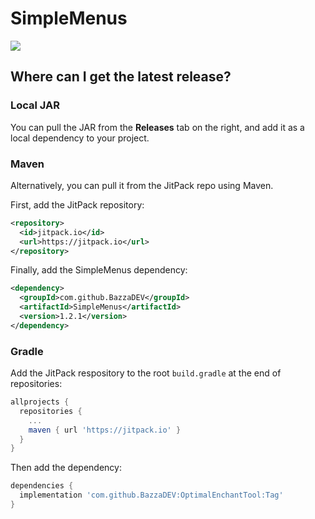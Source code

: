 # SimpleMenus
[![](https://jitpack.io/v/BazzaDEV/OptimalEnchantTool.svg)](https://jitpack.io/#BazzaDEV/OptimalEnchantTool)  

## Where can I get the latest release?

### Local JAR
You can pull the JAR from the **Releases** tab on the right, and add it as a local dependency to your project.

### Maven
Alternatively, you can pull it from the JitPack repo using Maven.

First, add the JitPack repository:
```xml
<repository>
  <id>jitpack.io</id>
  <url>https://jitpack.io</url>
</repository>
```
Finally, add the SimpleMenus dependency:
```xml
<dependency>
  <groupId>com.github.BazzaDEV</groupId>
  <artifactId>SimpleMenus</artifactId>
  <version>1.2.1</version>
</dependency>
```

### Gradle
Add the JitPack respository to the root `build.gradle` at the end of repositories:
```gradle  
allprojects {
  repositories {
    ...
    maven { url 'https://jitpack.io' }
  }
}
```
Then add the dependency:
```gradle
dependencies {
  implementation 'com.github.BazzaDEV:OptimalEnchantTool:Tag'
}
```
